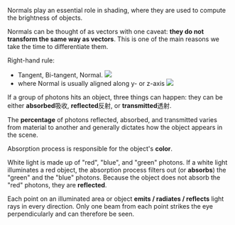 Normals play an essential role in shading, where they are used to compute the brightness of objects.

Normals can be thought of as vectors with one caveat: **they do not transform the same way as vectors**. This is one of the main reasons we take the time to differentiate them. 


Right-hand rule: 
- Tangent, Bi-tangent, Normal. 
    ![](https://cdn.jsdelivr.net/gh/sword4869/pic1@main/images/202407062032200.png)
- where Normal is usually aligned along y- or z-axis
	 ![](https://cdn.jsdelivr.net/gh/sword4869/pic1@main/images/202407062033248.png)


If a group of photons hits an object, three things can happen: they can be either **absorbed**吸收, **reflected**反射, or **transmitted**透射. 

The **percentage** of photons reflected, absorbed, and transmitted varies from material to another and generally dictates how the object appears in the scene. 

Absorption process is responsible for the object's **color**. 

White light is made up of "red", "blue", and "green" photons. If a white light illuminates a red object, the absorption process filters out (or **absorbs**) the "green" and the "blue" photons. Because the object does not absorb the "red" photons, they are **reflected**. 

Each point on an illuminated area or object **emits / radiates / reflects** light rays in every direction. Only one beam from each point strikes the eye perpendicularly and can therefore be seen.
